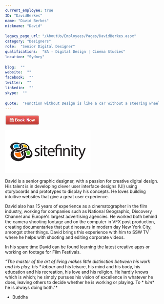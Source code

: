 ```yaml
---
current_employee: true
ID: "DavidBerkes"
name: "David Berkes"
nickname: "David"

legacy_page_url: "/AboutUs/Employees/Pages/DavidBerkes.aspx"
category: "Designers"
role:  "Senior Digital Designer"
qualifications:  "BA - Digital Design | Cinema Studies"
location: "Sydney"

blog:  ""
website:  ""
facebook:  ""
twitter:  ""
linkedin:  ""
skype:  ""

quote:  "Function without Design is like a car without a steering wheel"
---
```


[![BookNow.png](./Images/Bio/BookNow.png)](http://veethere.com/With/DavidBerkes) 
    

![Sitefinity](./Images/Bio/logo_sitefinity.png) 
 

David is a senior graphic designer, with a passion for creative digital design. His talent is in developing clever user interface designs (UI) using storyboards and prototypes to display his concepts. He loves building intuitive websites that give a great user experience.  

David also has 15 years of experience as a cinematographer in the film industry, working for companies such as National Geographic, Discovery Channel and Europe's largest advertising agencies. He worked both behind the camera shooting footage and on the computer in VFX post production, creating documentaries that put dinosaurs in modern day New York City, amongst other things. David brings this experience with him to SSW TV where he helps with shooting and editing corporate videos.  

In his spare time David can be found learning the latest creative apps or working on footage for Film Festivals.   

 *"The master of the art of living makes little distinction between his work and his play, his * *labour** and his leisure, his mind and his body, his education and his recreation, his love and his religion. He hardly knows which is which; he simply pursues his vision of excellence in whatever he does, leaving others to decide whether he is working or playing. To * *him** he is always doing both."*   
- Buddha   